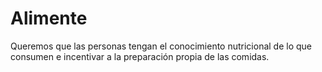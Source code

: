 # Alimente


Queremos que las personas tengan el conocimiento nutricional de lo que consumen e incentivar a la preparación propia de las comidas.

